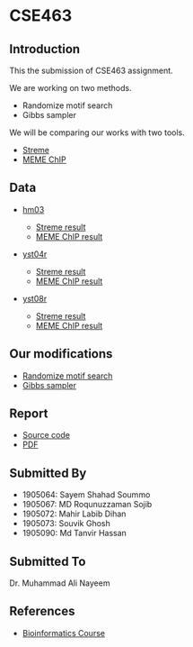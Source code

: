 # CSE463

## Introduction

This the submission of CSE463 assignment.

We are working on two methods.

- Randomize motif search
- Gibbs sampler

We will be comparing our works with two tools.

- [Streme](https://meme-suite.org/meme/tools/streme)
- [MEME ChIP](https://meme-suite.org/meme/tools/meme-chip)

## Data

- [hm03](/Data/hm03.fasta)

    - [Streme result](https://meme-suite.org/meme/info/status?service=STREME&id=appSTREME_5.5.517103595893261993128813)
    - [MEME ChIP result](https://meme-suite.org/meme/info/status?service=MEMECHIP&id=appMEMECHIP_5.5.51710359685849-769337209) 

- [yst04r](/Data/yst04r.fasta)

    - [Streme result](https://meme-suite.org/meme/info/status?service=STREME&id=appSTREME_5.5.51710359425423-1578000902) 
    - [MEME ChIP result](https://meme-suite.org/meme/info/status?service=MEMECHIP&id=appMEMECHIP_5.5.517103598703771509619947) 

- [yst08r](/Data/yst08r.fasta)

    - [Streme result](https://meme-suite.org/meme/info/status?service=STREME&id=appSTREME_5.5.517103592150211679910079)
    - [MEME ChIP result](https://meme-suite.org/meme/info/status?service=MEMECHIP&id=appMEMECHIP_5.5.51710359768688445339695) 

## Our modifications

- [Randomize motif search](/Codes/random.py)
- [Gibbs sampler](/Codes/gibbs.py)

## Report

 - [Source code](https://www.overleaf.com/read/pgckdbwccrss#a7a78c)
 - [PDF]()

## Submitted By

- 1905064: Sayem Shahad Soummo
- 1905067: MD Roqunuzzaman Sojib
- 1905072: Mahir Labib Dihan
- 1905073: Souvik Ghosh
- 1905090: Md Tanvir Hassan 

## Submitted To

Dr. Muhammad Ali Nayeem

## References

- [Bioinformatics Course](https://abhinavmanc.medium.com/python-code-for-the-beginner-bioinformatics-course-part-1-501e0f8df3f0)